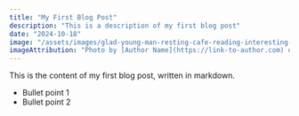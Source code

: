 ```yaml
---
title: "My First Blog Post"
description: "This is a description of my first blog post"
date: "2024-10-18"
image: "/assets/images/glad-young-man-resting-cafe-reading-interesting-book-drinking-tea.jpg"
imageAttribution: "Photo by [Author Name](https://link-to-author.com) on Unsplash"
---
```


This is the content of my first blog post, written in markdown.

- Bullet point 1
- Bullet point 2
